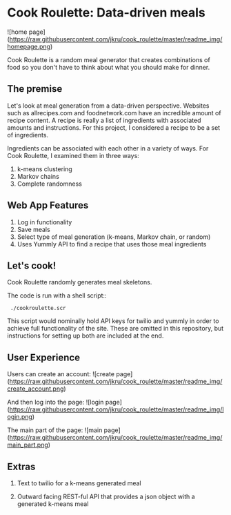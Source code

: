 Cook Roulette: Data-driven meals
=====================
![home page]
(https://raw.githubusercontent.com/jkru/cook_roulette/master/readme_img/homepage.png)

Cook Roulette is a random meal generator that creates combinations of food so you don't have to think about what you should make for dinner.

The premise 
----- 

Let's look at meal generation from a data-driven perspective. Websites
such as allrecipes.com and foodnetwork.com have an incredible amount
of recipe content. A recipe is really a list of ingredients with
associated amounts and instructions. For this project, I considered a
recipe to be a set of ingredients. 

Ingredients can be associated with each other in a variety of
ways. For Cook Roulette, I examined them in three ways:

1. k-means clustering
2. Markov chains
3. Complete randomness


Web App Features
----------------------- 
1. Log in functionality
2. Save meals
3. Select type of meal generation (k-means, Markov chain, or random)
4. Uses Yummly API to find a recipe that uses those meal ingredients


Let's cook!
-------------
Cook Roulette randomly generates meal skeletons.

The code is run with a shell script::

     ./cookroulette.scr

This script would nominally hold API keys for twilio and yummly in
order to achieve full functionality of the site. These are omitted in
this repository, but instructions for setting up both are included at
the end.





User Experience
-----------------------
Users can create an account:
![create page]
(https://raw.githubusercontent.com/jkru/cook_roulette/master/readme_img/create_account.png)

And then log into the page:
![login page]
(https://raw.githubusercontent.com/jkru/cook_roulette/master/readme_img/login.png)

The main part of the page:
![main page]
(https://raw.githubusercontent.com/jkru/cook_roulette/master/readme_img/main_part.png)


Extras
-----------------------
1. Text to twilio for a k-means generated meal

2. Outward facing REST-ful API that provides a json object with a generated k-means meal

